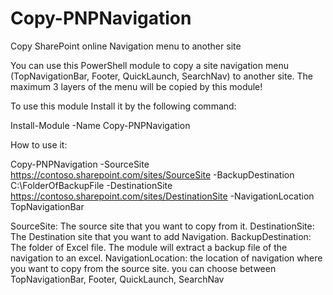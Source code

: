# Copy-PNPNavigation
Copy SharePoint online Navigation menu to another site

You can use this PowerShell module to copy a site navigation menu (TopNavigationBar, Footer, QuickLaunch, SearchNav) to another site. 
The maximum 3 layers of the menu will be copied by this module! 

To use this module Install it by the following command: 

Install-Module -Name Copy-PNPNavigation	

How to use it: 

Copy-PNPNavigation -SourceSite https://contoso.sharepoint.com/sites/SourceSite -BackupDestination C:\FolderOfBackupFile -DestinationSite https://contoso.sharepoint.com/sites/DestinationSite -NavigationLocation TopNavigationBar

SourceSite: The source site that you want to copy from it.
DestinationSite: The Destination site that you want to add Navigation.
BackupDestination: The folder of Excel file. The module will extract a backup file of the navigation to an excel.
NavigationLocation: the location of navigation where you want to copy from the source site. you can choose between
TopNavigationBar, Footer, QuickLaunch, SearchNav
